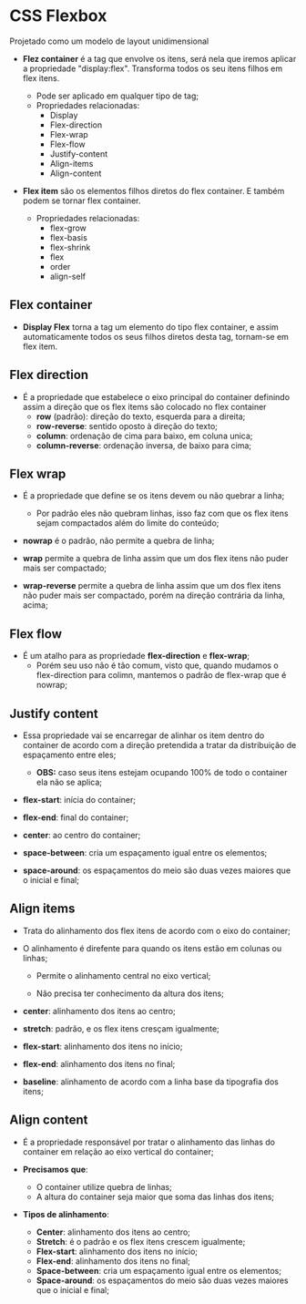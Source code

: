 # CSS Flexbox

Projetado como um modelo de layout unidimensional

- **Flez container** é a tag que envolve os itens, será nela que iremos aplicar a propriedade "display:flex". Transforma todos os seu itens filhos em flex itens.
  - Pode ser aplicado em qualquer tipo de tag;
  - Propriedades relacionadas:
    - Display 
    - Flex-direction
    - Flex-wrap
    - Flex-flow
    - Justify-content
    - Align-items
    - Align-content

- **Flex item** são os elementos filhos diretos do flex container. E também podem se tornar flex container.
  - Propriedades relacionadas:
    - flex-grow
    - flex-basis
    - flex-shrink
    - flex 
    - order
    - align-self

## Flex container 

- **Display Flex** torna a tag um elemento do tipo flex container, e assim automaticamente todos os seus filhos diretos desta tag, tornam-se em flex item.

## Flex direction 

- É a propriedade que estabelece o eixo principal do container definindo assim a direção que os flex items são colocado no flex container 
  - **row** (padrão): direção do texto, esquerda para a direita;
  - **row-reverse**: sentido oposto à direção do texto;
  - **column**: ordenação de cima para baixo, em coluna unica;
  - **column-reverse**: ordenação inversa, de baixo para cima;

## Flex wrap

- É a propriedade que define se os itens devem ou não quebrar a linha;
  - Por padrão eles não quebram linhas, isso faz com que os flex itens sejam compactados além do limite do conteúdo;

- **nowrap** é o padrão, não permite a quebra de linha;
- **wrap** permite a quebra de linha assim que um dos flex itens não puder mais ser compactado;
- **wrap-reverse** permite a quebra de linha assim que um dos flex itens não puder mais ser compactado, porém na direção contrária da linha, acima;

## Flex flow

- É um atalho para as propriedade **flex-direction** e **flex-wrap**;
  - Porém seu uso não é tão comum, visto que, quando mudamos o flex-direction para colimn, mantemos o padrão de flex-wrap que é nowrap;

## Justify content

- Essa propriedade vai se encarregar de alinhar os item dentro do container de acordo com a direção pretendida a tratar da distribuição de espaçamento entre eles;
  - **OBS:** caso seus itens estejam ocupando 100% de todo o container ela não se aplica;

- **flex-start**: inícia do container;
- **flex-end**: final do container;
- **center**: ao centro do container;
- **space-between**: cria um espaçamento igual entre os elementos;
- **space-around**: os espaçamentos do meio são duas vezes maiores que o inicial e final;

## Align items

- Trata do alinhamento dos flex itens de acordo com o eixo do container;

- O alinhamento é direfente para quando os itens estão em colunas ou linhas; 

  - Permite o alinhamento central no eixo vertical;

  - Não precisa ter conhecimento da altura dos itens;

- **center**: alinhamento dos itens ao centro;
- **stretch**: padrão, e os flex itens cresçam igualmente;
- **flex-start**: alinhamento dos itens no início;
- **flex-end**: alinhamento dos itens no final;
- **baseline**: alinhamento de acordo com a linha base da tipografia dos itens;

## Align content

- É a propriedade responsável por tratar o alinhamento das linhas do container em relação ao eixo vertical do container;
- **Precisamos** **que**:
  - O container utilize quebra de linhas;
  - A altura do container seja maior que soma das linhas dos itens;

- **Tipos de alinhamento**:
  - **Center**: alinhamento dos itens ao centro;
  - **Stretch**: é o padrão e os flex itens crescem igualmente;
  - **Flex-start**: alinhamento dos itens no início;
  - **Flex-end**: alinhamento dos itens no final;
  - **Space-between**: cria um espaçamento igual entre os elementos;
  - **Space-around**: os espaçamentos do meio são duas vezes maiores que o inicial e final;